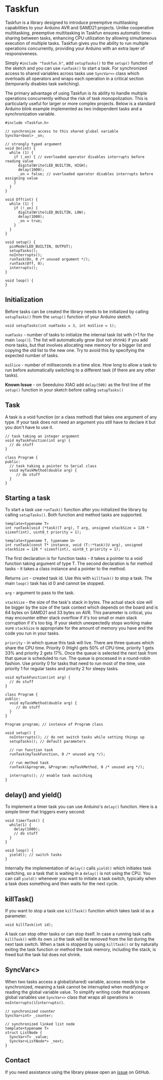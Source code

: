 # Taskfun

Taskfun is a library designed to introduce preemptive multitasking capabilities to your Arduino AVR and SAMD21 projects. Unlike cooperative multitasking, preemptive multitasking in Taskfun ensures automatic time-sharing between tasks, enhancing CPU utilization by allowing simultaneous execution of multiple tasks. Taskfun gives you the ability to run multiple operations concurrently, providing your Arduino with an extra layer of responsiveness.

Simply `#include "Taskfun.h"`, add `setupTasks()` to the `setup()` function of the sketch and you can use `runTask()` to start a task. For synchronized access to shared variables across tasks use `SyncVar<>` class which overloads all operators and wraps each operation in a critical section (temporarily disables task switching).

The primary advantage of using Taskfun is its ability to handle multiple operations concurrently without the risk of task monopolization. This is particularly useful for larger or more complex projects. Below is a standard Arduino blink example implemented as two independent tasks and a synchronization variable.

```
#include <Taskfun.h>

// synchronize access to this shared global variable
SyncVar<bool> _on;

// strongly typed argument
void On(int) {
  while (1) {
    if (_on) { // overloaded operator disables interrupts before reading value
      digitalWrite(LED_BUILTIN, HIGH);
      delay(1000);
      _on = false; // overloaded operator disables interrupts before assigning value
    }
  }
}

void Off(int) {
  while (1) {
    if (!_on) {
      digitalWrite(LED_BUILTIN, LOW);
      delay(1000);
      _on = true;
    }
  }
}

void setup() {
  pinMode(LED_BUILTIN, OUTPUT);
  setupTasks();
  noInterrupts();
  runTask(On, 0 /* unused argument */);
  runTask(Off, 0);
  interrupts();
}

void loop() {
}
```

## Initialization
Before tasks can be created the library needs to be initialized by calling `setupTasks()` from the `setup()` function of your Arduino sketch.

```
void setupTasks(int numTasks = 3, int msSlice = 1);
```
`numTasks` - number of tasks to initialize the internal task list with (+1 for the main `loop()`). The list will automatically grow (but not shrink) if you add more tasks, but that involves allocating new memory for a bigger list and copying the old list to the new one. Try to avoid this by specifying the expected number of tasks.

`msSlice` - number of milliseconds in a time slice. How long to allow a task to run before automatically switching to a different task (if there are any other tasks).

**Known Issue** - on Seeeduino XIAO add `delay(500)` as the first line of the `setup()` function in your sketch before calling `setupTasks()`

## Task
A task is a void function (or a class method) that takes one argument of any type. If your task does not need an argument you still have to declare it but you don't have to use it.
```
// task taking an integer argument
void myTaskFunction(int arg) {
  // do stuff
}

class Program {
public:
  // task taking a pointer to Serial class
  void myTaskMethod(double arg) {
     // do stuff
  }
}
```

## Starting a task
To start a task use `runTask()` function after you initialized the library by calling `setupTasks()`. Both function and method tasks are supported.
```
template<typename T>
int runTask(void (*task)(T arg), T arg, unsigned stackSize = 128 * sizeof(int), uint8_t priority = 1);

template<typename T, typename U>
int runTask(const T* instance, void (T::*task)(U arg), unsigned stackSize = 128 * sizeof(int), uint8_t priority = 1);
```
The first declaration is for function tasks - it takes a pointer to a void function taking argument of type T. The second declaration is for method tasks - it takes a class instance and a pointer to the method.

Returns `int` - created task id. Use this with `killTask()` to stop a task. The main `loop()` task has id 0 and cannot be stopped.

`arg` - argument to pass to the task.

`stackSize` - the size of the task's stack in bytes. The actual stack size will be bigger by the size of the task context which depends on the board and is 64 bytes on SAMD21 and 33 bytes on AVR. This parameter is critical, you may encounter either stack overflow if it's too small or main stack corruption if it's too big. If your sketch unexpectedly stops working make sure `stackSize` is appropriate for the amount of memory you have and the code you run in your tasks.

`priority` - in which queue this task will live. There are three queues which share the CPU time. Priority 0 (High) gets 50% of CPU time, priority 1 gets 33% and priority 2 gets 17%. Once the queue is selected the next task from that queue is scheduled to run. The queue is processed in a round-robin fashion. Use priority 0 for tasks that need to run most of the time, use priority 1 for regular tasks and priority 2 for sleepy tasks.

```
void myTaskFunction(int arg) {
  // do stuff
}

class Program {
public:
  void myTaskMethod(double arg) {
     // do stuff
  }
}

Program program; // instance of Program class

void setup() {
  noInterrupts(); // do not switch tasks while setting things up
  setupTasks(); // default parameters
  
  // run function task
  runTask(myTaskFunction, 0 /* unused arg */);
  
  // run method task
  runTask(&program, &Program::myTaskMethod, 0 /* unused arg */);
  
  interrupts(); // enable task switching
}
```
## delay() and yield()
To implement a timer task you can use Arduino's `delay()` function. Here is a simple timer that triggers every second:
```
void timerTask() {
  while(1) {
    delay(1000);
    // do stuff
  }
}

void loop() {
  yield(); // switch tasks
}
```
Internally the implementation of `delay()` calls `yield()` which initiates task switching, so a task that is waiting in a `delay()` is not using the CPU. You can call `yield()` whenever you want to initiate a task switch, typically when a task does something and then waits for the next cycle.

## killTask()
If you want to stop a task use `killTask()` function which takes task id as a parameter.
```
void killTask(int id);
```
A task can stop other tasks or can stop itself. In case a running task calls `killTask()` with its own `id` the task will be removed from the list during the next task switch. When a task is stopped by using `killTask()` or by naturally exiting the task function or method the task memory, including the stack, is freed but the task list does not shrink.

## SyncVar<>
When two tasks access a global(shared) variable, access needs to be synchronized, meaning a task cannot be interrupted when modifying or reading the global variable value. To simplify writing code that accesses global variables use `SyncVar<>` class that wraps all operations in `noInterrupts()`/`interrupts()`.
```
// synchronized counter
SyncVar<int> _counter;

// synchronized linked list node
template<typename T>
struct ListNode {
  SyncVar<T> _value;
  SyncVar<ListNode*> _next;
}
```

## Contact
If you need assistance using the library please open an [issue](https://github.com/glutio/Taskfun/issues) on GitHub.
